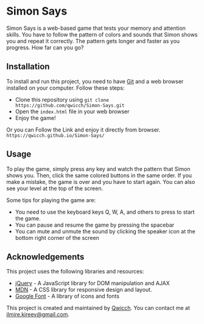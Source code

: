# Simon Says

Simon Says is a web-based game that tests your memory and attention skills. You have to follow the pattern of colors and sounds that Simon shows you and repeat it correctly. The pattern gets longer and faster as you progress. How far can you go?


## Installation

To install and run this project, you need to have [Git](https://git-scm.com/) and a web browser installed on your computer. Follow these steps:

- Clone this repository using `git clone https://github.com/qwicch/Simon-Says.git`
- Open the `index.html` file in your web browser
- Enjoy the game!

Or you can Follow the Link and enjoy it directly from browser.
  `https://qwicch.github.io/Simon-Says/`

## Usage

To play the game, simply press any key and watch the pattern that Simon shows you. Then, click the same colored buttons in the same order. If you make a mistake, the game is over and you have to start again. You can also see your level at the top of the screen.

Some tips for playing the game are:

- You need to use the keyboard keys Q, W, A, and others to press to start the game.
- You can pause and resume the game by pressing the spacebar
- You can mute and unmute the sound by clicking the speaker icon at the bottom right corner of the screen

## Acknowledgements

This project uses the following libraries and resources:

- [jQuery](https://jquery.com/) - A JavaScript library for DOM manipulation and AJAX
- [MDN](https://developer.mozilla.org/en-US/docs/Web/CSS/CSS_media_queries/Using_media_queries) - A CSS library for responsive design and layout.
- [Google Font](https://fonts.google.com) - A library of icons and fonts


This project is created and maintained by [Qwicch](https://github.com/qwicch). You can contact me at ilmire.kireev@gmail.com.

